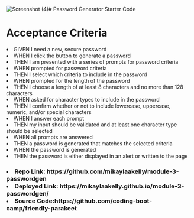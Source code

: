 ![Screenshot (4)](https://github.com/mikaylaakelly/module-3-passwordgen/assets/149916992/9cebcf6c-4bb3-43bd-b029-48006e0c5f4f)# Password Generator Starter Code

<h1>Acceptance Criteria</h1>

<li>GIVEN I need a new, secure password</li>
<li>WHEN I click the button to generate a password</li>
<li>THEN I am presented with a series of prompts for password criteria</li>
<li>WHEN prompted for password criteria</li>
<li>THEN I select which criteria to include in the password</li>
<li>WHEN prompted for the length of the password</li>
<li>THEN I choose a length of at least 8 characters and no more than 128 characters</li>
<li>WHEN asked for character types to include in the password</li>
<li>THEN I confirm whether or not to include lowercase, uppercase, numeric, and/or special characters</li>
<li>WHEN I answer each prompt</li>
<li>THEN my input should be validated and at least one character type should be selected</li>
<li>WHEN all prompts are answered</li>
<li>THEN a password is generated that matches the selected criteria</li>
<li>WHEN the password is generated</li>

<li>THEN the password is either displayed in an alert or written to the page</li>




<h3>
  <li>Repo Link: https://github.com/mikaylaakelly/module-3-passwordgen </li>
<li>Deployed Link: https://mikaylaakelly.github.io/module-3-passwordgen/ </li>
<li>Source Code:https://github.com/coding-boot-camp/friendly-parakeet </li></h3>
